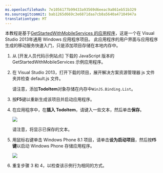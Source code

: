 ```yaml
---
ms.openlocfilehash: 7e1056177b99433a93569d6eeac9a861eb51b329
ms.sourcegitcommit: bab1265d669c3e6871daa7cb8a5640a47104947a
translationtype: MT
---
```


本教程是基于[GetStartedWithMobileServices 的应用程序](http://go.microsoft.com/fwlink/p/?LinkID=510826)，这是一个在 Visual Studio 2013年通用 Windows 应用程序项目。 此应用程序的用户界面与应用程序生成的移动服务快速入门，只是添加项目存储在本地内存中。 

1. 从 [开发人员代码示例站点] 下载的 JavaScript 版本的 GetStartedWithMobileServices 示例应用程序。 

3. 在 Visual Studio 2013，打开下载的项目，展开解决方案资源管理器 js 文件夹并检查 default.js 文件。

    请注意，添加**TodoItem**对象存储在内存中`WinJS.Binding.List`。

4. 按**F5**键以重新生成该项目并启动应用程序。

5. 在应用程序中，在**插入 TodoItem**，请键入一些文本，然后单击**保存**。

    ![](./media/mobile-services-windows-universal-dotnet-download-project/mobile-quickstart-startup.png) 

    请注意，将显示已保存的文本。

6. 用鼠标右键单击 Windows Phone 8.1 项目，请单击**设为启动项目**，然后按**f5 键**以启动 Windows Phone 存储应用程序。  

    ![](./media/mobile-services-windows-universal-dotnet-download-project/mobile-quickstart-startup-wp8.png)

7. 重复步骤 3 和 4，以检查该示例行为相同的方式。